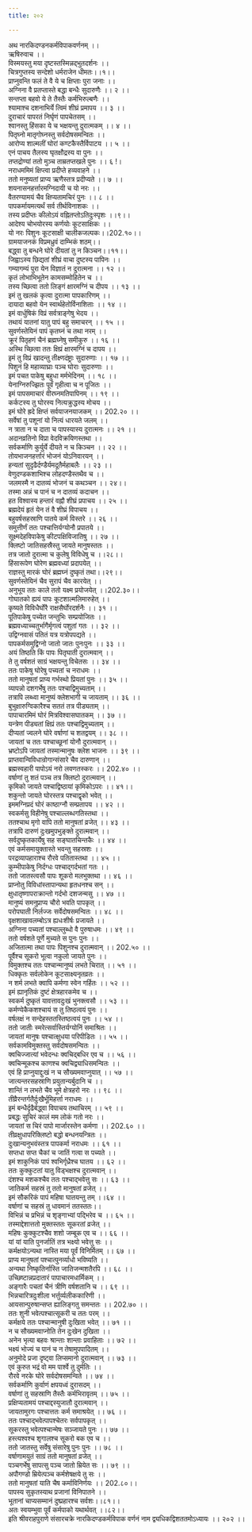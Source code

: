 ```yaml
---
title: २०२

---
```

अथ नारकिदण्डनकर्मविपाकवर्णनम् ।।  
ऋषिरुवाच ।।  
विस्मयस्तु मया दृष्टस्तस्मिन्नद्भुतदर्शनः ।।  
चित्रगुप्तस्य सन्देशो धर्मराजेन धीमतः।।१।।  
प्राप्नुवन्ति फलं ते वै ये च क्षिप्ताः पुरा जनाः ।।  
अग्निना वै प्रतप्तास्ते बद्धा बन्धैः सुदारुणैः ।। २ ।।  
सन्तप्ता बहवो ये ते तैस्तैः कर्मभिरुल्बणैः ।।  
श्यामाश्च दशनाभिर्ये त्विमं शीघ्रं प्रमापय ।। ३ ।।  
दुराचारं पापरतं निर्घृणं पापचेतसम् ।।  
श्वानस्तु हिंसका ये च भक्षयन्तु दुरात्मकम् ।। ४ ।।  
पितृघ्नो मातृगोघ्नस्तु सर्वदोषसमन्वितः ।।  
आरोप्य शाल्मलीं घोरां कण्टकैस्तैर्विपाटय ।। ५ ।।  
एनं पाचय तैलस्य घृतक्षौद्रस्य वा पुनः ।।  
तप्तद्रोण्यां ततो मुञ्च ताम्रतप्तखले पुनः ।। ६ !।  
नराधममिमं क्षिप्त्वा प्रदीप्ते हव्यवाहने ।।  
ततो मनुष्यतां प्राप्य ऋणैस्तत्र प्रदीप्यते ।। ७ ।।  
शयनासनहर्त्तारमग्निदायी च यो नरः ।।  
वैतरण्यामयं चैव क्षिप्यतामचिरं पुनः ।। ८ ।।  
पापकर्मायमत्यर्थं सर्व तीर्थविनाशकः ।।  
तस्य प्रदीप्तः कीलोऽयं वह्नितप्तोऽतिदुःस्पृशः ।।९।।  
आदेश्य चोभयोरस्य कर्णयोः कूटसाक्षिकः ।।  
यो नरः पिशुनः कूटसाक्षी चालीकजल्पकः।।202.१०।।  
ग्रामयाजनकं विप्रमध्रुवं दाम्भिकं शठम्।।  
बद्ध्वा तु बन्धने घोरे दीयतां तु न किञ्चन।।११।।  
जिह्वाऽस्य छिद्यतां शीघ्रं वाचा दुष्टस्य पापिनः ।।  
गम्यागम्यं पुरा येन विज्ञातं न दुरात्मना ।। १२ ।।  
कृतं लोभाभिभूतेन कामसम्मोहितेन च ।।  
तस्य च्छित्वा ततो लिङ्गं क्षारमग्निं च दीपय ।। १३ ।।  
इमं तु खलकं कृत्वा दुरात्मा पापकारिणम् ।।  
दायादा बहवो येन स्वार्थहेतोर्विनाशिताः ।। १४ ।।  
इमं वार्धुषिकं विप्रं सर्वत्राङ्गेषु भेदय ।।  
तथायं यातनां यातु पापं बहु समाचरन् ।। १५ ।।  
सुवर्णस्तेयिनं पापं कृतघ्नं च तथा नरम् ।।  
क्रूरं पितृहणं चैनं ब्रह्मघ्नेषु समीकुरु ।। १६ ।।  
अस्थि च्छित्वा ततः क्षिप्रं क्षारमग्निं च दापय ।।  
इमं तु विप्रं खादन्तु तीक्ष्णदंष्ट्राः सुदारुणाः ।। १७ ।।  
पिशुनं हि महाव्याघ्राः पञ्च घोराः सुदारुणाः ।।  
इमं पचत पाकेषु बहुधा मर्मभेदिनम् ।। १८ ।।  
येनाग्निरुज्झितः पूर्वं गृहीत्वा च न पूजितः ।।  
इमं पापसमाचारं वीरघ्नमतिपापिनम् ।। १९ ।।  
कर्कटस्य तु घोरस्य नित्यक्रुद्धस्य मोचय ।।  
इमं घोरे ह्रदे क्षिप्तं सर्वयाजनयाजकम् ।। 202.२० ।।  
सर्वेषां तु पशूनां यो नित्यं धारयते जलम् ।।  
न त्राता न च दाता च पापस्यास्य दुरात्मनः ।। २१ ।।  
अदानव्रतिनो विप्रा वेदविक्रयिणस्तथा ।।  
सर्वकर्माणि कुर्युर्ये दीयते न च किञ्चन ।। २२ ।।  
तोयभाजनहर्त्तारं भोजनं योऽनिवारयन् ।।  
हन्यतां सुदृढैर्दण्डैर्यमदूतैर्महाबलैः ।। २३ ।।  
वेणुदण्डकशाभिश्च लोहदण्डैस्तथैव च ।।  
जलमस्मै न दातव्यं भोजनं च कथञ्चन ।। २४।।  
तस्मा अन्नं च पानं च न दातव्यं कदाचन ।।  
हत विश्वास्य हन्तारं वह्नौ शीघ्रं प्रपाचय ।। २५ ।।  
ब्रह्मदेयं हृतं येन तं वै शीघ्रं विपाचय ।।  
बहुवर्षसहस्राणि पातये कर्म विस्तरे ।। २६ ।।  
समुत्तीर्णं ततः पश्चात्तिर्यग्योनौ प्रपातये ।।  
सूक्ष्मदेहविपाकेषु कीटपक्षिविजातिषु ।। २७ ।।  
क्लिष्टो जातिसहस्रैस्तु जायते मानुषस्ततः ।।  
तत्र जातो दुरात्मा च कुलेषु विविधेषु च ।।२८।।  
हिंसारूपेण घोरेण ब्रह्मवध्यां प्रदापयेत् ।।  
राज्ञस्तु मारकं घोरं ब्रह्मघ्नं दुष्कृतं तथा।।२९।।  
सुवर्णस्तेयिनं चैव सुरापं चैव कारयेत् ।।  
अनुभूय ततः काले ततो यक्ष्म प्रयोजयेत् ।।202.३०।।  
गोघातको ह्ययं पापः कूटशाल्मलिमारुहेत् ।।  
कृष्यते विविधैर्घोरै राक्षसैर्घोरदर्शनैः ।। ३१ ।।  
पूतिपाकेषु पच्येत जन्तुभिः सम्प्रयोजितः ।।  
ब्रह्मवध्याच्चतुर्भागैर्मृगत्वं पशुतां गतः ।। ३२ ।।  
उद्विग्नवासं पतितं यत्र यत्रोपपद्यते ।।  
पापकर्मसमुद्विग्नो जातो जातः पुनःपुनः ।। ३३ ।।  
अयं तिष्ठति किं पापः पितृघाती दुरात्मवान् ।।  
ते तु वर्षशतं साग्रं भक्षयन्तु विचेतसः ।। ३४ ।।  
ततः पाकेषु घोरेषु पच्यतां च नराधमः ।।  
ततो मानुषतां प्राप्य गर्भस्थो प्रियतां पुनः ।। ३५ ।।  
व्यापन्नो दशगर्भेषु ततः पश्चाद्विमुच्यताम् ।।  
तत्रापि लब्ध्वा मानुष्यं क्लेशभागी च जायताम् ।। ३६ ।।  
बुभुक्षारुग्विकारैश्च सततं तत्र पीड्यताम् ।।  
पापाचारमिमं घोरं मित्रविश्वासघातकम् ।। ३७ ।।  
यन्त्रेण पीड्यतां क्षिप्रं ततः पश्चाद्विमुच्यताम् ।।  
दीप्यतां ज्वलने घोरे वर्षाणां च शतद्वयम् ।। ३८ ।।  
जायतां च ततः पश्चाच्छूनां योनौ दुरात्मवान् ।।  
भ्रष्टोऽपि जायतां तस्मान्मानुषः क्लेश भाजनः ।। ३९ ।।  
प्राप्तवान्विविधान्रोगान्संसारे चैव दारुणान् ।।  
ब्रह्मस्वहारी पापोऽयं नरो लवणतस्करः ।। 202.४० ।।  
वर्षाणां तु शतं पञ्च तत्र क्लिष्टो दुरात्मवान् ।।  
कृमिको जायते पश्चाद्विष्ठायां कृमिकोऽपरः ।। ४१।।  
शकुन्तो जायते घोरस्तत्र पश्चाद्वृको भवेत् ।।  
इममग्निप्रदं घोरं काष्ठाग्नौ सम्प्रतापय ।। ४२ ।।  
स्वकर्मसु विहीनेषु पश्चाल्लब्धगतिस्तथा ।।  
ततश्चाथ मृगो वापि ततो मानुषतां व्रजेत् ।। ४३ ।।  
तत्रापि दारुणं दुःखमुपभुङ्क्ते दुरात्मवान् ।।  
सर्वदुष्कृतकार्येषु सह सङ्घातचिन्तकैः ।। ४४ ।।  
एवं कर्मसमायुक्तास्ते भवन्तु सहस्रशः ।।  
परद्रव्यापहाराश्च रौरवे पतितास्तथा ।। ४५ ।।  
कुम्भीपाकेषु निर्दग्धः पश्चाद्गर्दभतां गतः ।।  
ततो जातस्त्वसौ पापः शूकरो मलभुक्तथा ।। ४६ ।।  
प्राप्नोतु विविधांस्तापान्यथा हृतधनश्च सन् ।।  
क्षुधातृष्णापराक्रान्तो गर्दभो दशजन्मसु ।। ४७ ।।  
मानुष्यं समनुप्राप्य चौरो भवति पापकृत् ।।  
परोपघाती निर्लज्जः सर्वेदोषसमन्वितः ।। ४८ ।।  
वृक्षशाखावलम्बोऽत्र ह्यधःशीर्षः प्रजायते ।।  
अग्निना पच्यतां पश्चाल्लुब्धो वै पुरुषाधमः ।। ४९ ।।  
ततो वर्षशते पूर्णे मुच्यते स पुनः पुनः ।।  
अजितात्मा तथा पापः पिशुनश्च दुरात्मवान् ।। 202.५० ।।  
पूर्वैश्च सूकरो भूत्वा नकुलो जायते पुनः ।।  
विमुक्तश्च ततः पश्चान्मानुष्यं लभते चिरात् ।। ५१ ।।  
धिक्कृतः सर्वलोकेन कूटसाक्ष्यनृतव्रतः ।।  
न शर्म लभते क्वापि कर्मणा स्वेन गर्हितः ।। ५२ ।।  
इमं ह्यानृतिकं दुष्टं क्षेत्रहारकमेव च ।।  
स्वकर्म दुष्कृतं यावत्तावदुःखं भुनक्त्वसौ ।। ५३ ।।  
कर्मण्येकैकशश्चायं स तु तिष्ठत्वयं पुनः ।।  
वर्षलक्षं न सन्देहस्ततस्तिष्ठत्वयं पुनः ।। ५४ ।।  
ततो जातीः स्मरेत्सर्वास्तिर्यग्योनिं समाश्रितः ।।  
जायतां मानुषः पश्चात्क्षुधया परिपीडितः ।। ५५ ।।  
सर्वकामविमुक्तस्तु सर्वदोषसमन्वितः ।।  
क्वचिज्जात्यां भवेदन्धः क्वचिद्बधिर एव च ।। ५६ ।।  
क्वचिन्मूकश्च काणश्च क्वचिद्व्याधिसमन्वितः ।।  
एवं हि प्राप्नुयाद्दुःखं न च सौख्यमवाप्नुयात् ।। ५७ ।।  
जात्यन्तरसहस्राणि प्रयुतान्यर्बुदानि च ।।  
शान्तिं न लभते चैव भूमे क्षेत्रहरो नरः ।। ९८ ।।  
तीव्रैरन्तर्गतैर्दुःखैर्भूमिहर्त्ता नराधमः ।।  
इमं बन्धैर्दृढैर्बद्ध्वा विपाचय तथाचिरम् ।। ५९ ।।  
प्रबद्धः सुचिरं कालं मम लोकं गतो नरः ।।  
जायतां स चिरं पापो मार्जारस्तेन कर्मणा ।। 202.६० ।।  
तीव्रक्षुधापरिक्लिष्टो बद्धो बन्धनयन्त्रितः ।।  
दुःखान्यनुभवंस्तत्र पापकर्मा नराधमः ।। ६१ ।।  
सप्तधा सप्त चैकां च जातिं गत्वा स पच्यते ।।  
इमं शाकुनिकं पापं श्वभिर्गृध्रैश्च घातय ।। ६२ ।।  
ततः कुक्कुटतां यातु विड्भक्षश्च दुरात्मवान् ।।  
दंशश्च मशकश्चैव ततः पश्चाद्भवेत्तु सः ।। ६३ ।।  
जातिकर्म सहस्रं तु ततो मानुषतां व्रजेत् ।।  
इमं सौकरिकं पापं महिषा घातयन्तु तम् ।।६४ ।।  
वर्षाणां च सहस्रं तु धावमानं ततस्ततः।।  
विभिन्नं च प्रभिन्नं च शृङ्गाभ्यां पद्भिरेव च ।। ६५ ।।  
तस्माद्देशात्ततो मुक्तस्ततः सूकरतां व्रजेत् ।।  
महिषः कुक्कुटश्चैव शशो जम्बूक एव च ।। ६६ ।।  
यां यां याति पुनर्जातिं तत्र भक्ष्यो भवेत्तु सः ।।  
कर्मक्षयोऽन्यथा नास्ति मया पूर्वं विनिर्मितम् ।। ६७ ।।  
प्राप्य मानुषतां पश्चात्पुनर्व्याधो भविष्यति ।।  
अन्यथा निष्कृतिर्नास्ति जातिजन्मशतैरपि ।। ६८ ।।  
उच्छिष्टान्नप्रदातारं पापाचारमधार्मिकम् ।।  
अङ्गारैः पचतां चैनं त्रीणि वर्षशतानि च ।। ६९ ।।  
भिन्नचारित्रदुःशीला भर्त्तुर्व्यलीककारिणी ।।  
आयसान्पुरुषान्सप्त ह्यालिङ्गतु समन्ततः ।। 202.७० ।।  
ततः शुनी भवेत्पश्चात्सूकरी च ततः परम् ।।  
कर्मक्षये ततः पश्चान्मानुषी दुःखिता भवेत् ।। ७१ ।।  
न च सौख्यमवाप्नोति तेन दुःखेन दुखिता ।।  
अनेन भृत्या बहवः श्रान्ताः शान्ताः प्रवाहिताः ।। ७२ ।।  
भक्ष्यं भोज्यं च पानं च न तेषामुपपादितम् ।।  
अनुमोदे प्रजा दृष्ट्वा लिप्समानो दुरात्मवान् ।। ७३ ।।  
एवं कुरुत भद्रं वो मम पार्श्वे तु दुर्मतिः ।।  
रौरवे नरके घोरे सर्वदोषसमन्विते ।। ७४ ।।  
सर्वकर्माणि कुर्वाणं क्षपयध्वं दुरासदम् ।।  
वर्षाणां तु सहस्राणि तैस्तैः कर्मभिरावृतम् ।। ७५ ।।  
प्रक्षिप्यतामयं पश्चाद्दस्युजातौ दुरात्मवान् ।।  
जायतामुरगः पश्चात्ततः कर्म समाश्रयेत् ।। ७६ ।।  
ततः पश्चाद्भवेत्पापश्चेतरः सर्वपापकृत् ।।  
सूकरस्तु भवेत्पश्चान्मेषः सञ्जायते पुनः ।। ७७ ।।  
हस्त्यश्वश्च शृगालश्च सूकरो बक एव च ।।  
ततो जातस्तु सर्वेषु संसारेषु पुनः पुनः ।। ७८ ।।  
वर्षाणामयुतं साग्रं ततो मानुषतां व्रजेत् ।।  
पञ्चगर्भेषु सापत्सु पञ्च जातो म्रियेत सः ।। ७९ ।।  
अपौगण्डो म्रियेत्पञ्च कर्मशेषक्षये तु सः ।।  
ततो मानुषतां याति चैष कर्माविनिर्णयः ।। 202.८०।।  
पापस्य सुकृतस्याथ प्रजानां विनिपातने ।।  
भूतानां चाप्यसम्मानं दुष्प्रहारश्च सर्वशः।।८१।।  
अतः स्वयम्भुवा पूर्वं कर्मपाको यथार्थवत् ।।८२।।  
इति श्रीवराहपुराणे संसारचक्रे नारकिदण्डकर्मविपाक वर्णनं नाम द्व्यधिकद्विशततमोऽध्यायः ।। २०२ ।।